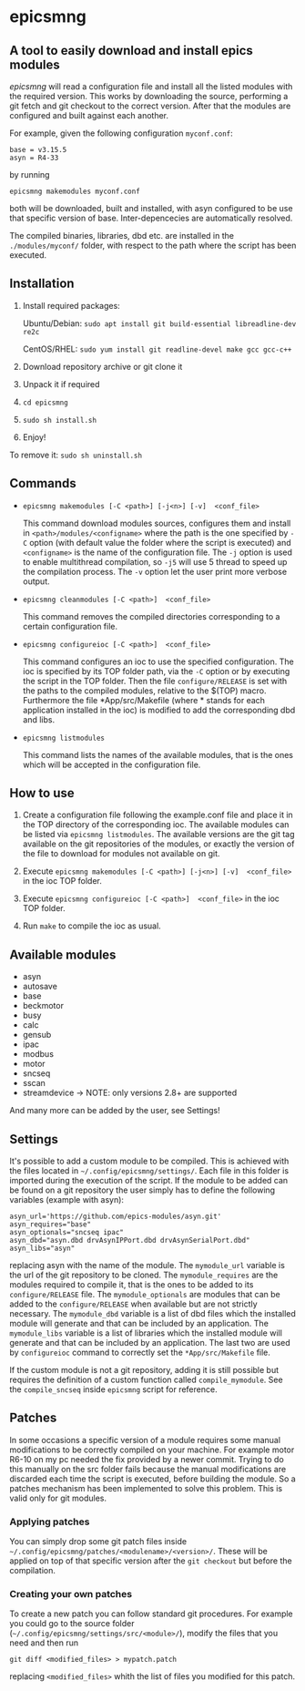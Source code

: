 # epicsmng

## A tool to easily download and install epics modules

_epicsmng_ will read a configuration file and install all the listed modules with the required version. This works by downloading the source, performing a git fetch and git checkout to the correct version. After that the modules are configured and built against each another.

For example, given the following configuration ```myconf.conf```:

```
base = v3.15.5
asyn = R4-33
```

by running 

```
epicsmng makemodules myconf.conf
```

both will be downloaded, built and installed, with asyn configured to be use that specific version of base. Inter-depencecies are automatically resolved.

The compiled binaries, libraries, dbd etc. are installed in the ```./modules/myconf/``` folder, with respect to the path where the script has been executed.

## Installation

1) Install required packages: 
   
   Ubuntu/Debian: ```sudo apt install git build-essential libreadline-dev re2c```
   
   CentOS/RHEL: ```sudo yum install git readline-devel make gcc gcc-c++```

2) Download repository archive or git clone it

3) Unpack it if required

4) ```cd epicsmng```

5) ```sudo sh install.sh```

6) Enjoy!

To remove it: ```sudo sh uninstall.sh```

## Commands

+ ```epicsmng makemodules [-C <path>] [-j<n>] [-v]  <conf_file>```
   
   This command download modules sources, configures them and install in ```<path>/modules/<configname>``` where the path is the one specified by ```-C``` option (with default value the folder where the script is executed) and ```<configname>``` is the name of the configuration file. The ```-j``` option is used to enable multithread compilation, so ```-j5``` will use 5 thread to speed up the compilation process. The ```-v``` option let the user print more verbose output.

+ ```epicsmng cleanmodules [-C <path>]  <conf_file>```
   
   This command removes the compiled directories corresponding to a certain configuration file.

+ ```epicsmng configureioc [-C <path>]  <conf_file>```

   This command configures an ioc to use the specified configuration. The ioc is specified by its TOP folder path, via the ```-C``` option or by executing the script in the TOP folder. Then the file ```configure/RELEASE``` is set with the paths to the compiled modules, relative to the $(TOP) macro. Furthermore the file *App/src/Makefile (where * stands for each application installed in the ioc) is modified to add the corresponding dbd and libs.

+ ```epicsmng listmodules```

   This command lists the names of the available modules, that is the ones which will be accepted in the configuration file.

## How to use

1. Create a configuration file following the example.conf file and place it in the TOP directory of the corresponding ioc. The available modules can be listed via ```epicsmng listmodules```. The available versions are the git tag available on the git repositories of the modules, or exactly the version of the file to download for modules not available on git.

2. Execute ```epicsmng makemodules [-C <path>] [-j<n>] [-v]  <conf_file>``` in the ioc TOP folder.

3. Execute ```epicsmng configureioc [-C <path>]  <conf_file>``` in the ioc TOP folder.

4. Run ```make``` to compile the ioc as usual.

## Available modules

* asyn
* autosave
* base
* beckmotor
* busy
* calc
* gensub
* ipac
* modbus
* motor
* sncseq
* sscan
* streamdevice  -> NOTE: only versions 2.8+ are supported

And many more can be added by the user, see Settings!

## Settings

It's possible to add a custom module to be compiled. This is achieved with the files located in ```~/.config/epicsmng/settings/```. Each file in this folder is imported during the execution of the script. If the module to be added can be found on a git repository the user simply has to define the following variables (example with asyn):

```
asyn_url='https://github.com/epics-modules/asyn.git'
asyn_requires="base"
asyn_optionals="sncseq ipac"
asyn_dbd="asyn.dbd drvAsynIPPort.dbd drvAsynSerialPort.dbd"
asyn_libs="asyn"
```
replacing asyn with the name of the module. The ```mymodule_url``` variable is the url of the git repository to be cloned. The ```mymodule_requires``` are the modules required to compile it, that is the ones to be added to its ```configure/RELEASE``` file. The ```mymodule_optionals``` are modules that can be added to the ```configure/RELEASE``` when available but are not strictly necessary. The ```mymodule_dbd``` variable is a list of dbd files which the installed module will generate and that can be included by an application. The ```mymodule_libs``` variable is a list of libraries which the installed module will generate and that can be included by an application. The last two are used by ```configureioc``` command to correctly set the ```*App/src/Makefile``` file.

If the custom module is not a git repository, adding it is still possible but requires the definition of a custom function called ```compile_mymodule```. See the ```compile_sncseq``` inside ```epicsmng``` script for reference.

## Patches

In some occasions a specific version of a module requires some manual modifications to be correctly compiled on your machine. For example motor R6-10 on my pc needed the fix provided by a newer commit. Trying to do this manually on the src folder fails because the manual modifications are discarded each time the script is executed, before building the module. So a patches mechanism has been implemented to solve this problem. This is valid only for git modules.

### Applying patches

You can simply drop some git patch files inside ```~/.config/epicsmng/patches/<modulename>/<version>/```. These will be applied on top of that specific version after the ```git checkout``` but before the compilation.

### Creating your own patches

To create a new patch you can follow standard git procedures. For example you could go to the source folder (```~/.config/epicsmng/settings/src/<module>/```), modify the files that you need and then run 

```
git diff <modified_files> > mypatch.patch
```

replacing ```<modified_files>``` whith the list of files you modified for this patch.
